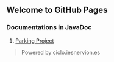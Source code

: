 ## Welcome to GitHub Pages

### Documentations in JavaDoc
1. [Parking Project](https://adripol94.github.io/Hilos/Parking/)


> Powered by ciclo.iesnervion.es
